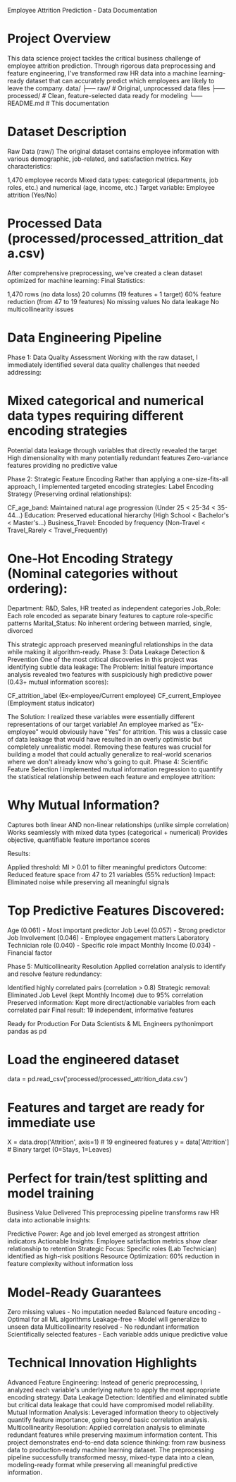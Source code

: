 Employee Attrition Prediction - Data Documentation


# Project Overview
This data science project tackles the critical business challenge of employee attrition prediction. Through rigorous data preprocessing and feature engineering, I've transformed raw HR data into a machine learning-ready dataset that can accurately predict which employees are likely to leave the company.
data/
├── raw/                    # Original, unprocessed data files
├── processed/             # Clean, feature-selected data ready for modeling
└── README.md             # This documentation


# Dataset Description
Raw Data (raw/)
The original dataset contains employee information with various demographic, job-related, and satisfaction metrics. Key characteristics:

1,470 employee records
Mixed data types: categorical (departments, job roles, etc.) and numerical (age, income, etc.)
Target variable: Employee attrition (Yes/No)

# Processed Data (processed/processed_attrition_data.csv)
After comprehensive preprocessing, we've created a clean dataset optimized for machine learning:
Final Statistics:

1,470 rows (no data loss)
20 columns (19 features + 1 target)
60% feature reduction (from 47 to 19 features)
No missing values
No data leakage
No multicollinearity issues

# Data Engineering Pipeline
Phase 1: Data Quality Assessment
Working with the raw dataset, I immediately identified several data quality challenges that needed addressing:

# Mixed categorical and numerical data types requiring different encoding strategies
Potential data leakage through variables that directly revealed the target
High dimensionality with many potentially redundant features
Zero-variance features providing no predictive value

Phase 2: Strategic Feature Encoding
Rather than applying a one-size-fits-all approach, I implemented targeted encoding strategies:
Label Encoding Strategy (Preserving ordinal relationships):

CF_age_band: Maintained natural age progression (Under 25 < 25-34 < 35-44...)
Education: Preserved educational hierarchy (High School < Bachelor's < Master's...)
Business_Travel: Encoded by frequency (Non-Travel < Travel_Rarely < Travel_Frequently)

# One-Hot Encoding Strategy (Nominal categories without ordering):

Department: R&D, Sales, HR treated as independent categories
Job_Role: Each role encoded as separate binary features to capture role-specific patterns
Marital_Status: No inherent ordering between married, single, divorced

This strategic approach preserved meaningful relationships in the data while making it algorithm-ready.
Phase 3: Data Leakage Detection & Prevention
One of the most critical discoveries in this project was identifying subtle data leakage:
The Problem: Initial feature importance analysis revealed two features with suspiciously high predictive power (0.43+ mutual information scores):

CF_attrition_label (Ex-employee/Current employee)
CF_current_Employee (Employment status indicator)

The Solution: I realized these variables were essentially different representations of our target variable! An employee marked as "Ex-employee" would obviously have "Yes" for attrition. This was a classic case of data leakage that would have resulted in an overly optimistic but completely unrealistic model.
Removing these features was crucial for building a model that could actually generalize to real-world scenarios where we don't already know who's going to quit.
Phase 4: Scientific Feature Selection
I implemented mutual information regression to quantify the statistical relationship between each feature and employee attrition:

# Why Mutual Information?

Captures both linear AND non-linear relationships (unlike simple correlation)
Works seamlessly with mixed data types (categorical + numerical)
Provides objective, quantifiable feature importance scores

Results:

Applied threshold: MI > 0.01 to filter meaningful predictors
Outcome: Reduced feature space from 47 to 21 variables (55% reduction)
Impact: Eliminated noise while preserving all meaningful signals

# Top Predictive Features Discovered:

Age (0.061) - Most important predictor
Job Level (0.057) - Strong predictor
Job Involvement (0.046) - Employee engagement matters
Laboratory Technician role (0.040) - Specific role impact
Monthly Income (0.034) - Financial factor

Phase 5: Multicollinearity Resolution
Applied correlation analysis to identify and resolve feature redundancy:

Identified highly correlated pairs (correlation > 0.8)
Strategic removal: Eliminated Job Level (kept Monthly Income) due to 95% correlation
Preserved information: Kept more direct/actionable variables from each correlated pair
Final result: 19 independent, informative features

Ready for Production
For Data Scientists & ML Engineers
pythonimport pandas as pd

# Load the engineered dataset
data = pd.read_csv('processed/processed_attrition_data.csv')

# Features and target are ready for immediate use
X = data.drop('Attrition', axis=1)  # 19 engineered features
y = data['Attrition']               # Binary target (0=Stays, 1=Leaves)

# Perfect for train/test splitting and model training
Business Value Delivered
This preprocessing pipeline transforms raw HR data into actionable insights:

Predictive Power: Age and job level emerged as strongest attrition indicators
Actionable Insights: Employee satisfaction metrics show clear relationship to retention
Strategic Focus: Specific roles (Lab Technician) identified as high-risk positions
Resource Optimization: 60% reduction in feature complexity without information loss

# Model-Ready Guarantees

Zero missing values - No imputation needed
Balanced feature encoding - Optimal for all ML algorithms
Leakage-free - Model will generalize to unseen data
Multicollinearity resolved - No redundant information
Scientifically selected features - Each variable adds unique predictive value

# Technical Innovation Highlights
Advanced Feature Engineering: Instead of generic preprocessing, I analyzed each variable's underlying nature to apply the most appropriate encoding strategy.
Data Leakage Detection: Identified and eliminated subtle but critical data leakage that could have compromised model reliability.
Mutual Information Analysis: Leveraged information theory to objectively quantify feature importance, going beyond basic correlation analysis.
Multicollinearity Resolution: Applied correlation analysis to eliminate redundant features while preserving maximum information content.
This project demonstrates end-to-end data science thinking: from raw business data to production-ready machine learning dataset. The preprocessing pipeline successfully transformed messy, mixed-type data into a clean, modeling-ready format while preserving all meaningful predictive information.